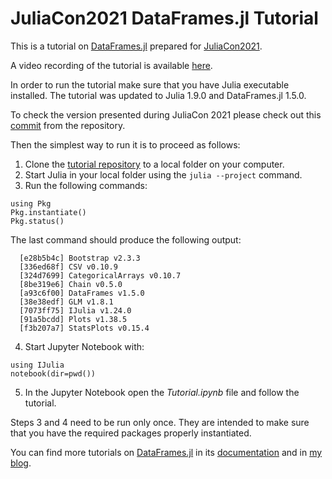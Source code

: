 # JuliaCon2021 DataFrames.jl Tutorial

This is a tutorial on [DataFrames.jl](https://github.com/JuliaData/DataFrames.jl)
prepared for [JuliaCon2021](https://juliacon.org/2021/).

A video recording of the tutorial is available [here](https://www.youtube.com/watch?v=tJf24gfcSto).

In order to run the tutorial make sure that you have Julia executable installed.
The tutorial was updated to Julia 1.9.0 and DataFrames.jl 1.5.0.

To check the version presented during JuliaCon 2021 please check out
this [commit](https://github.com/bkamins/JuliaCon2021-DataFrames-Tutorial/commit/9cdbb80e41c7f11b9e777d91ff394e40de6162b7)
from the repository.

Then the simplest way to run it is to proceed as follows:
1. Clone the
   [tutorial repository](https://github.com/bkamins/JuliaCon2021-DataFrames-Tutorial)
   to a local folder on your computer.
2. Start Julia in your local folder using the `julia --project` command.
3. Run the following commands:
```
using Pkg
Pkg.instantiate()
Pkg.status()
```
The last command should produce the following output:
```
  [e28b5b4c] Bootstrap v2.3.3
  [336ed68f] CSV v0.10.9
  [324d7699] CategoricalArrays v0.10.7
  [8be319e6] Chain v0.5.0
  [a93c6f00] DataFrames v1.5.0
  [38e38edf] GLM v1.8.1
  [7073ff75] IJulia v1.24.0
  [91a5bcdd] Plots v1.38.5
  [f3b207a7] StatsPlots v0.15.4
```
4. Start Jupyter Notebook with:
```
using IJulia
notebook(dir=pwd())
```
5. In the Jupyter Notebook open the *Tutorial.ipynb* file and follow the tutorial.

Steps 3 and 4 need to be run only once. They are intended to make sure that
you have the required packages properly instantiated.

You can find more tutorials on
[DataFrames.jl](https://github.com/JuliaData/DataFrames.jl)
in its
[documentation](https://dataframes.juliadata.org/stable/)
and in
[my blog](https://bkamins.github.io/).
